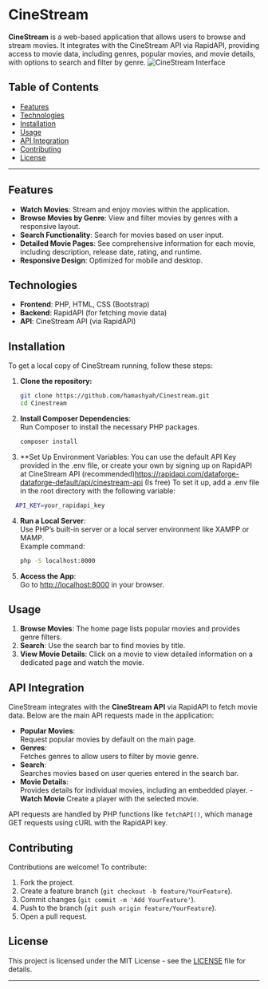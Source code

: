 
# CineStream


**CineStream** is a web-based application that allows users to browse and stream movies. It integrates with the CineStream API via RapidAPI, providing access to movie data, including genres, popular movies, and movie details, with options to search and filter by genre.
![CineStream Interface](https://i.ibb.co/LpZvy4Q/wetw4ytw4eyerjurtkj.png)

## Table of Contents

- [Features](#features)
- [Technologies](#technologies)
- [Installation](#installation)
- [Usage](#usage)
- [API Integration](#api-integration)
- [Contributing](#contributing)
- [License](#license)

---

## Features

- **Watch Movies**: Stream and enjoy movies within the application.
- **Browse Movies by Genre**: View and filter movies by genres with a responsive layout.
- **Search Functionality**: Search for movies based on user input.
- **Detailed Movie Pages**: See comprehensive information for each movie, including description, release date, rating, and runtime.
- **Responsive Design**: Optimized for mobile and desktop.



## Technologies

- **Frontend**: PHP, HTML, CSS (Bootstrap)
- **Backend**: RapidAPI (for fetching movie data)
- **API**: CineStream API (via RapidAPI)

## Installation

To get a local copy of CineStream running, follow these steps:

1. **Clone the repository:**
   ```bash
   git clone https://github.com/hamashyah/Cinestream.git
   cd Cinestream
   ```

2. **Install Composer Dependencies**:  
   Run Composer to install the necessary PHP packages.
   ```bash
   composer install
   ```

3. **Set Up Environment Variables:
You can use the default API Key provided in the .env file, or create your own by signing up on RapidAPI at CineStream API (recommended)https://rapidapi.com/dataforge-dataforge-default/api/cinestream-api      (Is free) To set it up, add a .env file in the root directory with the following variable:
  
```bash
  API_KEY=your_rapidapi_key
   ```

4. **Run a Local Server**:  
   Use PHP’s built-in server or a local server environment like XAMPP or MAMP.  
   Example command:
   ```bash
   php -S localhost:8000
   ```

5. **Access the App**:  
   Go to [http://localhost:8000](http://localhost:8000) in your browser.

## Usage

1. **Browse Movies**: The home page lists popular movies and provides genre filters.
2. **Search**: Use the search bar to find movies by title.
3. **View Movie Details**: Click on a movie to view detailed information on a dedicated page and watch the movie.

## API Integration

CineStream integrates with the **CineStream API** via RapidAPI to fetch movie data. Below are the main API requests made in the application:

- **Popular Movies**:  
  Request popular movies by default on the main page.
- **Genres**:  
  Fetches genres to allow users to filter by movie genre.
- **Search**:  
  Searches movies based on user queries entered in the search bar.
- **Movie Details**:  
  Provides details for individual movies, including an embedded player.
-**Watch Movie**
Create a player with the selected movie.

API requests are handled by PHP functions like `fetchAPI()`, which manage GET requests using cURL with the RapidAPI key.

## Contributing

Contributions are welcome! To contribute:

1. Fork the project.
2. Create a feature branch (`git checkout -b feature/YourFeature`).
3. Commit changes (`git commit -m 'Add YourFeature'`).
4. Push to the branch (`git push origin feature/YourFeature`).
5. Open a pull request.

## License

This project is licensed under the MIT License - see the [LICENSE](LICENSE) file for details.

---
